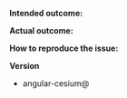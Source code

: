 <!--
  Thanks for filing an issue on ngx-cesium!

  Please make sure that you include the following information to ensure that your issue is actionable.

  If you don't follow the template, your issue may end up being closed without anyone looking at it carefully, because it is not actionable for us without the information in this template.

  If you're filing a feature request, you do not need to follow the outline below, but please include "feature idea" in the title and include a specific example in which that feature would be useful.
-->

**Intended outcome:**
<!--
What you were trying to accomplish when the bug occurred, and as much code as possible related to the source of the problem.
-->

**Actual outcome:**
<!--
A description of what actually happened, including a screenshot or copy-paste of any related error messages, logs, or other output that might be related. Places to look for information include your browser console, server console, and network logs. Please avoid non-specific phrases like “didn’t work” or “broke”.
-->

**How to reproduce the issue:**
<!--
Instructions for how the issue can be reproduced by a maintainer or contributor. Be as specific as possible, and only mention what is necessary to reproduce the bug. If possible, try to isolate the exact circumstances in which the bug occurs and avoid speculation over what the cause might be.
-->

**Version**
- angular-cesium@<version number>
